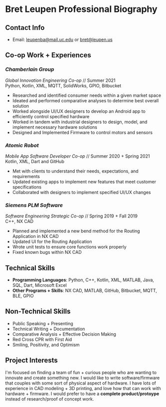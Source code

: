 # **Bret Leupen Professional Biography**

## **Contact Info**
* Email: leupenba@mail.uc.edu or bret@leupen.us

## **Co-op Work + Experiences**  


### ***Chamberlain Group***
*Global Innovation Engineering Co-op* // Summer 2021   
Python, Kotlin, XML, MQTT, SolidWorks, GPIO, Bitbucket
* Researched and identified consumer needs within a given market space
* Ideated and performed comparative analyses to determine best overall solution
* Worked alongside UI/UX designers to develop an Android app to efficiently control specified hardware
* Worked in tandem with industrial designers to design, model, and implement necessary hardware solutions
* Designed and Implemented Firmware to control motors and sensors 


### ***Atomic Robot***
*Mobile App Software Developer Co-op* // Summer 2020 + Spring 2021   
Kotlin, XML, Dart and GitHub
* Met with clients to understand their needs, expectations, and requirements
* Updated existing apps to implement new features that meet customer specifications
* Collaborated with designers to implement specified UI/UX changes

### ***Siemens PLM Software***
*Software Engineering Strategic Co-op* // Spring 2019 + Fall 2019   
C++, NX CAD
* Planned and implemented a new bend method for the Routing Application in NX CAD
* Updated UI for the Routing Application
* Wrote unit tests to ensure core functions work properly
* Fixed known bugs within NX CAD


## **Technical Skills**
* **Programming Languages**: Python, C++, Kotlin, XML, MATLAB, Java, SQL, Dart, Microsoft Excel
* **Other Programs + Skills**: NX CAD, MATLAB, GitHub, Bitbucket, MQTT, BLE, GPIO

## **Non-Technical Skills** 
* Public Speaking + Presenting
* Technical Writing + Documentation
* Comparative Analysis + Effective Decision Making 
* Red Cross CPR with First Aid
* Smiling, Positivity, and Optimism

## **Project Interests**
I'm focused on finding a team of fun + curious people who are wanting to innovate and create something new. I would like to write software/firmware that couples with some sort of physical aspect of hardware. I have lots of experience in CAD modeling + 3D printing, and love how that can work with hardware + firmware. I would prefer to have a **complete product/protoype** instead of research/proof of concept work.





